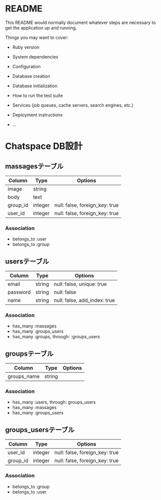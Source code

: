 # README

This README would normally document whatever steps are necessary to get the
application up and running.

Things you may want to cover:

* Ruby version

* System dependencies

* Configuration

* Database creation

* Database initialization

* How to run the test suite

* Services (job queues, cache servers, search engines, etc.)

* Deployment instructions

* ...

#  Chatspace  DB設計

## massagesテーブル

|Column|Type|Options|
|------|----|-------|
|image|string|
|body|text|
|group_id|integer|null: false, foreign_key: true|
|user_id|integer|null: false, foreign_key: true|
### Association
- belongs_to :user
- belongs_to :group

## usersテーブル

|Column|Type|Options|
|------|----|-------|
|email|string|null: false, unique: true|
|password|string|null: false|
|name|string|null: false, add_index: true|
### Association
- has_many :massages
- has_many :groups_users
- has_many :groups, through: :groups_users

## groupsテーブル

|Column|Type|Options|
|------|----|-------|
|groups_name|string||null: false, unique: true|
### Association
- has_many :users, through: groups_users
- has_many :massages
- has_many :groups_users

## groups_usersテーブル

|Column|Type|Options|
|------|----|-------|
|user_id|integer|null: false, foreign_key: true|
|group_id|integer|null: false, foreign_key: true|
### Association
- belongs_to :group
- belongs_to :user